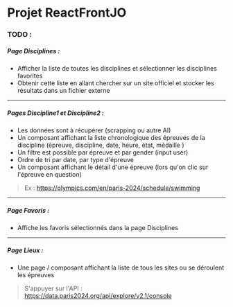 # Projet ReactFrontJO

### TODO : 
##### Page Disciplines :
- Afficher la liste de toutes les disciplines et sélectionner les disciplines favorites
- Obtenir cette liste en allant chercher sur un site officiel et stocker les résultats dans un fichier externe

***

##### Pages Discipline1 et Discipline2 :
- Les données sont à récupérer (scrapping ou autre AI)
- Un composant affichant la liste chronologique des épreuves de la discipline (épreuve, discipline, date, heure, état, médaille )
- Un filtre est possible par épreuve  et par gender (input user)
- Ordre de tri par date, par type d'épreuve
- Un composant affichant le détail d'une épreuve (lors qu'on clic sur l'épreuve en question)

> Ex : https://olympics.com/en/paris-2024/schedule/swimming

***

##### Page Favoris : 
- Affiche les favoris sélectionnés dans la page Disciplines

***
 
##### Page Lieux : 
- Une page / composant affichant la liste de tous les sites ou se déroulent les épreuves
> S'appuyer sur l'API : https://data.paris2024.org/api/explore/v2.1/console